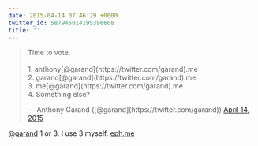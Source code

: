 ```yaml
---
date: 2015-04-14 07:46:29 +0000
twitter_id: 587945014195396608
title: ''
---
```


<blockquote class="twitter-tweet"><p lang="en" dir="ltr">Time to vote.<br><br>1. anthony[@garand](https://twitter.com/garand).me<br>2. garand[@garand](https://twitter.com/garand).me<br>3. me[@garand](https://twitter.com/garand).me<br>4. Something else?</p>&mdash; Anthony Garand ([@garand](https://twitter.com/garand)) <a href="https://twitter.com/garand/status/587817530242244608?ref_src=twsrc%5Etfw">April 14, 2015</a></blockquote>
<script async src="https://platform.twitter.com/widgets.js" charset="utf-8"></script>

[@garand](https://twitter.com/garand) 1 or 3. I use 3 myself. [eph.me](http://eph.me/)
